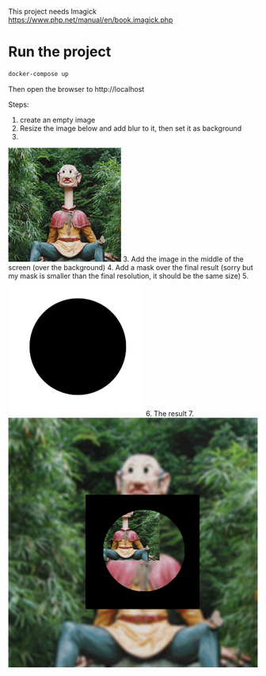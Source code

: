 This project needs Imagick https://www.php.net/manual/en/book.imagick.php

# Run the project

```sh
docker-compose up
```

Then open the browser to http://localhost

Steps:

1. create an empty image
2. Resize the image below and add blur to it, then set it as background
3. 
![image](src/photo1.png)
3. Add the image in the middle of the screen (over the background)
4. Add a mask over the final result (sorry but my mask is smaller than the final resolution, it should be the same size)
5. 
![mask](src/mask1.png)
6. The result
7. 
![result](src/localhost.png)
